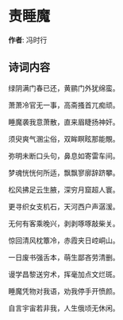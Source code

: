 # 责睡魔

**作者**: 冯时行

## 诗词内容

绿阴满门春已还，黄鹂门外犹绵蛮。

萧萧冷官无一事，高斋搔首兀痴顽。

睡魔袭我意萧散，直来眉睫扬神奸。

须臾爽气溷尘俗，双眸瞑眩那能覸。

弥明未断口头句，鼻息如寄雷车间。

梦魂恍恍何所适，飘飘寥廓辞跻攀。

松风拂足云生腋，深穷月窟超人寰。

更寻织女支机石，天河西户声潺湲。

无何有客乘晚兴，剥剥啄啄敲柴关。

惊回清风枕簟冷，赤霞夹日崆峒山。

一日废书强舌本，萌生鄙吝劳清删。

谩学昌黎送穷术，挥毫加点文烂斑。

睡魔凭物对我语，劝我停手开愤颜。

自言宇宙若非我，人生俄顷无休闲。


